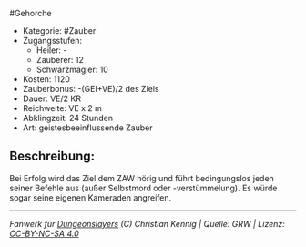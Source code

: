 #Gehorche  
- Kategorie: #Zauber  
- Zugangsstufen:  
  - Heiler: -  
  - Zauberer: 12  
  - Schwarzmagier: 10  
- Kosten: 1120  
- Zauberbonus: -(GEI+VE)/2 des Ziels  
- Dauer: VE/2 KR  
- Reichweite: VE x 2 m  
- Abklingzeit: 24 Stunden  
- Art: geistesbeeinflussende Zauber     

## Beschreibung:
Bei Erfolg wird das Ziel dem ZAW hörig und führt bedingungslos jeden seiner Befehle aus (außer Selbstmord oder -verstümmelung). Es würde sogar seine eigenen Kameraden angreifen.


___
*Fanwerk für [Dungeonslayers](https://www.dungeonslayers.net/) (C) Christian Kennig | Quelle: GRW | Lizenz: [CC-BY-NC-SA 4.0](https://creativecommons.org/licenses/by-nc-sa/4.0/deed.de)*
